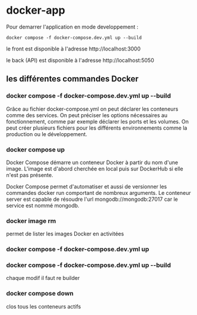 # docker-app

Pour demarrer l'application en mode developpement :

    docker compose -f docker-compose.dev.yml up --build

le front est disponible à l'adresse http://localhost:3000

le back (API) est disponible à l'adresse http://localhost:5050

<h2>les différentes commandes Docker</h2>

<h3>docker compose -f docker-compose.dev.yml up --build</h3>

Grâce au fichier docker-compose.yml on peut déclarer les conteneurs comme des services. On peut préciser les options nécessaires au fonctionnement, comme par exemple déclarer les ports et les volumes. On peut créer plusieurs fichiers pour les différents environnements comme la production ou le développement.

<h3>docker compose up</h3>

Docker Compose démarre un conteneur Docker à partir du nom d'une image. L'image est d'abord cherchée en local puis sur DockerHub si elle n'est pas présente.

Docker Compose permet d'automatiser et aussi de versionner les commandes docker run comportant de nombreux arguments. Le conteneur server est capable de résoudre l'url mongodb://mongodb:27017 car le service est nommé mongodb.

<h3>docker image rm</h3>
permet de lister les images Docker en activitées

<h3>docker compose -f docker-compose.dev.yml up</h3>
    
<h3>docker compose -f docker-compose.dev.yml up --build</h3>
chaque modif il faut re builder

<h3>docker compose down</h3>
clos tous les conteneurs actifs
